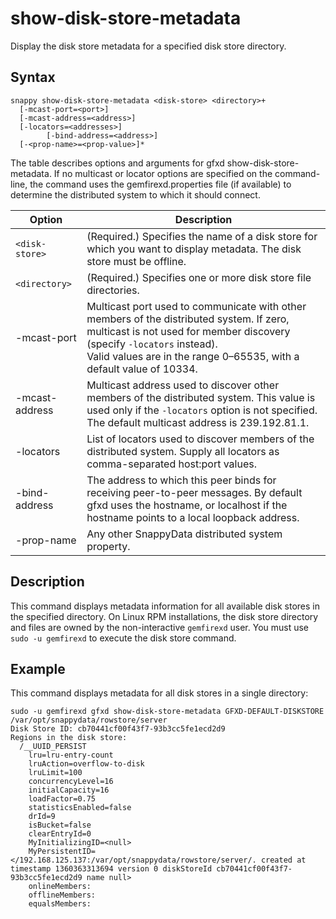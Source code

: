 # show-disk-store-metadata

Display the disk store metadata for a specified disk store directory.

## Syntax


``` pre
snappy show-disk-store-metadata <disk-store> <directory>+
  [-mcast-port=<port>]
  [-mcast-address=<address>]
  [-locators=<addresses>] 
        [-bind-address=<address>] 
  [-<prop-name>=<prop-value>]*
```

The table describes options and arguments for gfxd show-disk-store-metadata. If no multicast or locator options are specified on the command-line, the command uses the <span class="ph filepath">gemfirexd.properties</span> file (if available) to determine the distributed system to which it should connect.


| Option | Description |
|----------------------|---------------------------------------------|
|`<disk-store>`        |(Required.) Specifies the name of a disk store for which you want to display metadata. The disk store must be offline.        |
|`<directory>`        |(Required.) Specifies one or more disk store file directories.        |
|-mcast-port        |Multicast port used to communicate with other members of the distributed system. If zero, multicast is not used for member discovery (specify `-locators` instead). </br> Valid values are in the range 0–65535, with a default value of 10334.        |
|-mcast-address        |Multicast address used to discover other members of the distributed system. This value is used only if the `-locators` option is not specified. </br> The default multicast address is 239.192.81.1.        |
|-locators        |List of locators used to discover members of the distributed system. Supply all locators as comma-separated host:port values.        |
|-bind-address        |The address to which this peer binds for receiving peer-to-peer messages. By default gfxd uses the hostname, or localhost if the hostname points to a local loopback address.        |
|-prop-name        |Any other SnappyData distributed system property.        |

<a id="reference_FF886BB14E5949B79E47AC334D23EEE5__section_373A5D6CDE984CC49A03632C63252F2E"></a>
## Description


This command displays metadata information for all available disk stores in the specified directory. On Linux RPM installations, the disk store directory and files are owned by the non-interactive `gemfirexd` user. You must use `sudo -u gemfirexd` to execute the disk store command.

<a id="reference_FF886BB14E5949B79E47AC334D23EEE5__section_AFA4A7ACB7BA4CD58E33C8711B607AAD"></a>

## Example

This command displays metadata for all disk stores in a single directory:

``` pre
sudo -u gemfirexd gfxd show-disk-store-metadata GFXD-DEFAULT-DISKSTORE /var/opt/snappydata/rowstore/server
Disk Store ID: cb70441cf00f43f7-93b3cc5fe1ecd2d9
Regions in the disk store:
  /__UUID_PERSIST
    lru=lru-entry-count
    lruAction=overflow-to-disk
    lruLimit=100
    concurrencyLevel=16
    initialCapacity=16
    loadFactor=0.75
    statisticsEnabled=false
    drId=9
    isBucket=false
    clearEntryId=0
    MyInitializingID=<null>
    MyPersistentID=</192.168.125.137:/var/opt/snappydata/rowstore/server/. created at timestamp 1360363313694 version 0 diskStoreId cb70441cf00f43f7-93b3cc5fe1ecd2d9 name null>
    onlineMembers:
    offlineMembers:
    equalsMembers:
```
